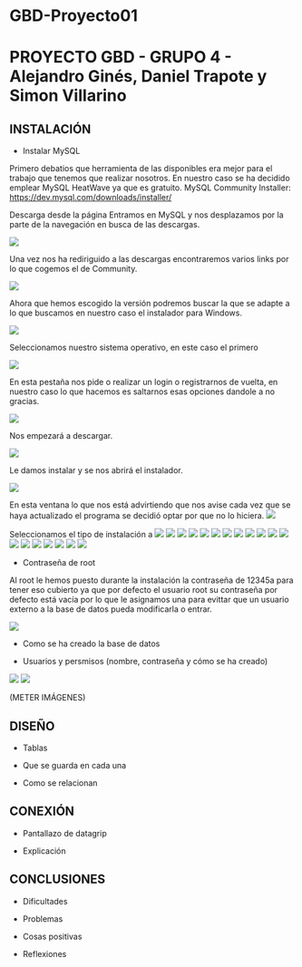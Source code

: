# GBD-Proyecto01
# PROYECTO GBD - GRUPO 4 - Alejandro Ginés, Daniel Trapote y Simon Villarino

## INSTALACIÓN

* Instalar MySQL 

Primero debatios que herramienta de las disponibles era mejor para el trabajo que tenemos que realizar nosotros.
En nuestro caso se ha decidido emplear MySQL HeatWave ya que es gratuito.
MySQL Community Installer: https://dev.mysql.com/downloads/installer/ 

Descarga desde la página 
Entramos en MySQL y nos desplazamos por la parte de la navegación en busca de las descargas.

![](CAPS/INSTALAR_MYSQL/1.png)

Una vez nos ha rediriguido a las descargas encontraremos varios links por lo que cogemos el de Community.

![](CAPS/INSTALAR_MYSQL/2.png)

Ahora que hemos escogido la versión podremos buscar la que se adapte a lo que buscamos en nuestro caso el instalador para Windows.

![](CAPS/INSTALAR_MYSQL/3.png)

Seleccionamos nuestro sistema operativo, en este caso el primero

![](CAPS/INSTALAR_MYSQL/4.png)

En esta pestaña nos pide o realizar un login o registrarnos de vuelta, en nuestro caso lo que hacemos es saltarnos esas opciones dandole a no gracias.

![](CAPS/INSTALAR_MYSQL/5.png)

Nos empezará a descargar.

![](CAPS/INSTALAR_MYSQL/6.png)

Le damos instalar y se nos abrirá el instalador.

![](CAPS/INSTALAR_MYSQL/7.png)

En esta ventana lo que nos está advirtiendo que nos avise cada vez que se haya actualizado el programa se decidió optar por que no lo hiciera.
![](CAPS/INSTALAR_MYSQL/8.png)

Seleccionamos el tipo de instalación a 
![](CAPS/INSTALAR_MYSQL/9.png)
![](CAPS/INSTALAR_MYSQL/10.png)
![](CAPS/INSTALAR_MYSQL/11.png)
![](CAPS/INSTALAR_MYSQL/12.png)
![](CAPS/INSTALAR_MYSQL/13.png)
![](CAPS/INSTALAR_MYSQL/14.png)
![](CAPS/INSTALAR_MYSQL/15.png)
![](CAPS/INSTALAR_MYSQL/16.png)
![](CAPS/INSTALAR_MYSQL/20.png)
![](CAPS/INSTALAR_MYSQL/21.png)
![](CAPS/INSTALAR_MYSQL/22.png)
![](CAPS/INSTALAR_MYSQL/23.png)
![](CAPS/INSTALAR_MYSQL/24.png)
![](CAPS/INSTALAR_MYSQL/25.png)
![](CAPS/INSTALAR_MYSQL/26.png)
![](CAPS/INSTALAR_MYSQL/27.png)
![](CAPS/INSTALAR_MYSQL/28.png)
![](CAPS/INSTALAR_MYSQL/29.png)
![](CAPS/INSTALAR_MYSQL/30.png)

* Contraseña de root 

Al root le hemos puesto durante la instalación la contraseña de 12345a para 
tener eso cubierto ya que por defecto el usuario root su contraseña por defecto está vacía por lo que le asignamos una para evittar que un usuario externo a la base de datos pueda modificarla o entrar.

![](CAPS/INSTALAR_MYSQL/17.png)

* Como se ha creado la base de datos 


* Usuarios y persmisos (nombre, contraseña y cómo se ha creado) 

![](CAPS/INSTALAR_MYSQL/18.png)
![](CAPS/INSTALAR_MYSQL/19.png)

(METER IMÁGENES) 

## DISEÑO

* Tablas 

* Que se guarda en cada una 

* Como se relacionan 

## CONEXIÓN

* Pantallazo de datagrip  

* Explicación 

## CONCLUSIONES

* Dificultades 

* Problemas 

* Cosas positivas 

* Reflexiones 